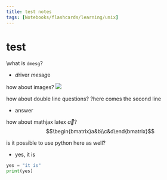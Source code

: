 ```yaml
---
title: test notes
tags: [Notebooks/flashcards/learning/unix]
---
```


# test

\\what is `dmesg`?
- *d*river *mes*a*g*e

how about images?
![](@attachment/image.png)

how about double line questions?
?here comes the second line
- answer

how about mathjax latex $\vec{a}$?
$$\begin{bmatrix}a&b\\c&d\end{bmatrix}$$

is it possible to use python here as well?
- yes, it is
```python
yes = "it is"
print(yes)
```
